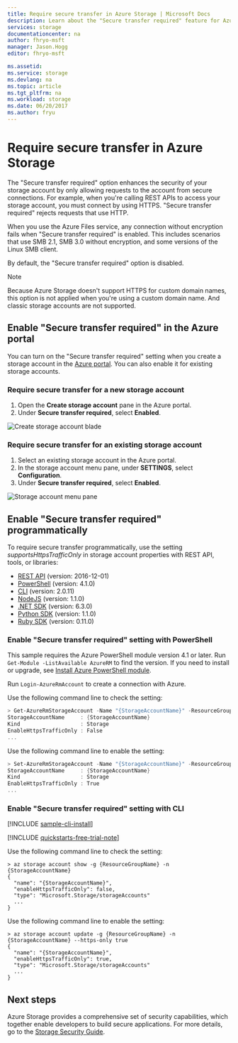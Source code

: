 ```yaml
---
title: Require secure transfer in Azure Storage | Microsoft Docs
description: Learn about the "Secure transfer required" feature for Azure Storage, and how to enable it.
services: storage
documentationcenter: na
author: fhryo-msft
manager: Jason.Hogg
editor: fhryo-msft

ms.assetid:
ms.service: storage
ms.devlang: na
ms.topic: article
ms.tgt_pltfrm: na
ms.workload: storage
ms.date: 06/20/2017
ms.author: fryu
---
```

# Require secure transfer in Azure Storage

The "Secure transfer required" option enhances the security of your storage account by only allowing requests to the account from secure connections. For example, when you're calling REST APIs to access your storage account, you must connect by using HTTPS. "Secure transfer required" rejects requests that use HTTP.

When you use the Azure Files service, any connection without encryption fails when "Secure transfer required" is enabled. This includes scenarios that use SMB 2.1, SMB 3.0 without encryption, and some versions of the Linux SMB client. 

By default, the "Secure transfer required" option is disabled.

> [!NOTE]
> Because Azure Storage doesn't support HTTPS for custom domain names, this option is not applied when you're using a custom domain name. And classic storage accounts are not supported.

## Enable "Secure transfer required" in the Azure portal

You can turn on the "Secure transfer required" setting when you create a storage account in the [Azure portal](https://portal.azure.com). You can also enable it for existing storage accounts.

### Require secure transfer for a new storage account

1. Open the **Create storage account** pane in the Azure portal.
1. Under **Secure transfer required**, select **Enabled**.

  ![Create storage account blade](./media/storage-require-secure-transfer/secure_transfer_field_in_portal_en_1.png)

### Require secure transfer for an existing storage account

1. Select an existing storage account in the Azure portal.
1. In the storage account menu pane, under **SETTINGS**, select **Configuration**.
1. Under **Secure transfer required**, select **Enabled**.

  ![Storage account menu pane](./media/storage-require-secure-transfer/secure_transfer_field_in_portal_en_2.png)

## Enable "Secure transfer required" programmatically

To require secure transfer programmatically, use the setting _supportsHttpsTrafficOnly_ in storage account properties with REST API, tools, or libraries:

* [REST API](https://docs.microsoft.com/rest/api/storagerp/storageaccounts) (version: 2016-12-01)
* [PowerShell](https://docs.microsoft.com/powershell/module/azurerm.storage/set-azurermstorageaccount?view=azurermps-4.1.0) (version: 4.1.0)
* [CLI](https://pypi.python.org/pypi/azure-cli-storage/2.0.11) (version: 2.0.11)
* [NodeJS](https://www.npmjs.com/package/azure-arm-storage/) (version: 1.1.0)
* [.NET SDK](https://www.nuget.org/packages/Microsoft.Azure.Management.Storage/6.3.0-preview) (version: 6.3.0)
* [Python SDK](https://pypi.python.org/pypi/azure-mgmt-storage/1.1.0) (version: 1.1.0)
* [Ruby SDK](https://rubygems.org/gems/azure_mgmt_storage) (version: 0.11.0)

### Enable "Secure transfer required" setting with PowerShell

This sample requires the Azure PowerShell module version 4.1 or later. Run ` Get-Module -ListAvailable AzureRM` to find the version. If you need to install or upgrade, see [Install Azure PowerShell module](/powershell/azure/install-azurerm-ps).

Run `Login-AzureRmAccount` to create a connection with Azure.

 Use the following command line to check the setting:

```powershell
> Get-AzureRmStorageAccount -Name "{StorageAccountName}" -ResourceGroupName "{ResourceGroupName}"
StorageAccountName     : {StorageAccountName}
Kind                   : Storage
EnableHttpsTrafficOnly : False
...

```

Use the following command line to enable the setting:

```powershell
> Set-AzureRmStorageAccount -Name "{StorageAccountName}" -ResourceGroupName "{ResourceGroupName}" -EnableHttpsTrafficOnly $True
StorageAccountName     : {StorageAccountName}
Kind                   : Storage
EnableHttpsTrafficOnly : True
...

```

### Enable "Secure transfer required" setting with CLI

[!INCLUDE [sample-cli-install](../../../includes/sample-cli-install.md)]

[!INCLUDE [quickstarts-free-trial-note](../../../includes/quickstarts-free-trial-note.md)]

 Use the following command line to check the setting:

```azurecli-interactive
> az storage account show -g {ResourceGroupName} -n {StorageAccountName}
{
  "name": "{StorageAccountName}",
  "enableHttpsTrafficOnly": false,
  "type": "Microsoft.Storage/storageAccounts"
  ...
}

```

Use the following command line to enable the setting:

```azurecli-interactive
> az storage account update -g {ResourceGroupName} -n {StorageAccountName} --https-only true
{
  "name": "{StorageAccountName}",
  "enableHttpsTrafficOnly": true,
  "type": "Microsoft.Storage/storageAccounts"
  ...
}

```

## Next steps
Azure Storage provides a comprehensive set of security capabilities, which together enable developers to build secure applications. For more details, go to the [Storage Security Guide](storage-security-guide.md).
